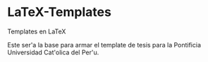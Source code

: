 LaTeX-Templates
===============

Templates en LaTeX

Este ser\'a la base para armar el template de tesis para la Pontificia Universidad Cat\'olica del Per\'u.
